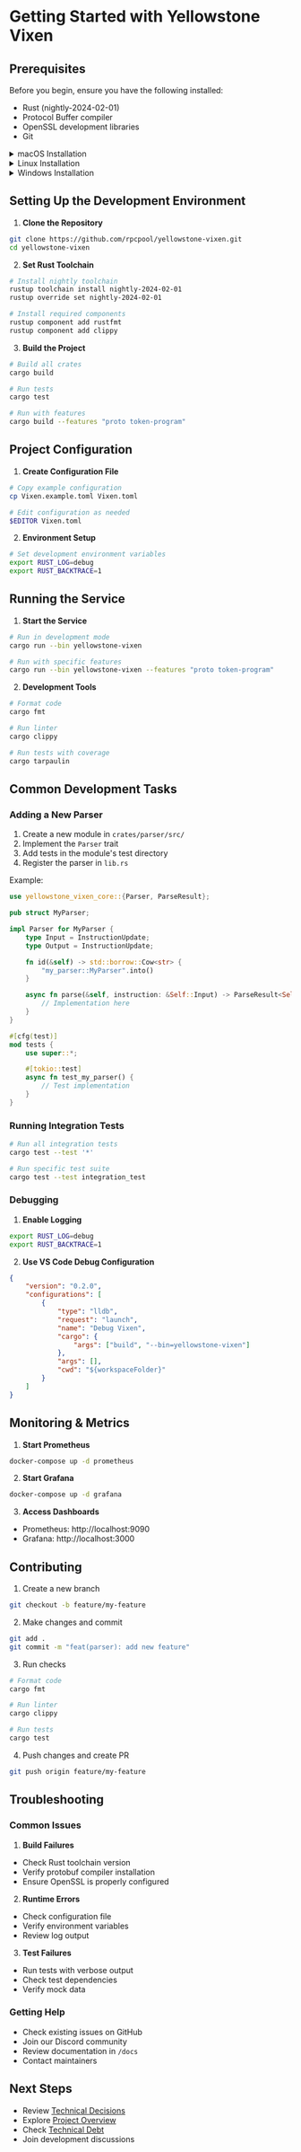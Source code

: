 # Getting Started with Yellowstone Vixen

## Prerequisites

Before you begin, ensure you have the following installed:
- Rust (nightly-2024-02-01)
- Protocol Buffer compiler
- OpenSSL development libraries
- Git

<details>
<summary>macOS Installation</summary>

```bash
# Install Homebrew if not already installed
/bin/bash -c "$(curl -fsSL https://raw.githubusercontent.com/Homebrew/install/HEAD/install.sh)"

# Install Rust
curl --proto '=https' --tlsv1.2 -sSf https://sh.rustup.rs | sh

# Install Protocol Buffers
brew install protobuf

# Install OpenSSL
brew install openssl@3

# Set required environment variables
export OPENSSL_DIR=$(brew --prefix openssl@3)
```
</details>

<details>
<summary>Linux Installation</summary>

```bash
# Install Rust
curl --proto '=https' --tlsv1.2 -sSf https://sh.rustup.rs | sh

# Ubuntu/Debian
sudo apt-get update
sudo apt-get install -y protobuf-compiler libssl-dev pkg-config

# Fedora
sudo dnf install -y protobuf-compiler openssl-devel pkg-config

# Arch Linux
sudo pacman -S protobuf openssl pkg-config
```
</details>

<details>
<summary>Windows Installation</summary>

```powershell
# Install Rust
Invoke-WebRequest https://win.rustup.rs/x86_64 -OutFile rustup-init.exe
.\rustup-init.exe

# Install Chocolatey if not already installed
Set-ExecutionPolicy Bypass -Scope Process -Force
[System.Net.ServicePointManager]::SecurityProtocol = [System.Net.ServicePointManager]::SecurityProtocol -bor 3072
iex ((New-Object System.Net.WebClient).DownloadString('https://community.chocolatey.org/install.ps1'))

# Install Protocol Buffers
choco install protoc

# Install OpenSSL
choco install openssl
```
</details>

## Setting Up the Development Environment

1. **Clone the Repository**
```bash
git clone https://github.com/rpcpool/yellowstone-vixen.git
cd yellowstone-vixen
```

2. **Set Rust Toolchain**
```bash
# Install nightly toolchain
rustup toolchain install nightly-2024-02-01
rustup override set nightly-2024-02-01

# Install required components
rustup component add rustfmt
rustup component add clippy
```

3. **Build the Project**
```bash
# Build all crates
cargo build

# Run tests
cargo test

# Run with features
cargo build --features "proto token-program"
```

## Project Configuration

1. **Create Configuration File**
```bash
# Copy example configuration
cp Vixen.example.toml Vixen.toml

# Edit configuration as needed
$EDITOR Vixen.toml
```

2. **Environment Setup**
```bash
# Set development environment variables
export RUST_LOG=debug
export RUST_BACKTRACE=1
```

## Running the Service

1. **Start the Service**
```bash
# Run in development mode
cargo run --bin yellowstone-vixen

# Run with specific features
cargo run --bin yellowstone-vixen --features "proto token-program"
```

2. **Development Tools**
```bash
# Format code
cargo fmt

# Run linter
cargo clippy

# Run tests with coverage
cargo tarpaulin
```

## Common Development Tasks

### Adding a New Parser

1. Create a new module in `crates/parser/src/`
2. Implement the `Parser` trait
3. Add tests in the module's test directory
4. Register the parser in `lib.rs`

Example:
```rust
use yellowstone_vixen_core::{Parser, ParseResult};

pub struct MyParser;

impl Parser for MyParser {
    type Input = InstructionUpdate;
    type Output = InstructionUpdate;

    fn id(&self) -> std::borrow::Cow<str> {
        "my_parser::MyParser".into()
    }

    async fn parse(&self, instruction: &Self::Input) -> ParseResult<Self::Output> {
        // Implementation here
    }
}

#[cfg(test)]
mod tests {
    use super::*;

    #[tokio::test]
    async fn test_my_parser() {
        // Test implementation
    }
}
```

### Running Integration Tests

```bash
# Run all integration tests
cargo test --test '*'

# Run specific test suite
cargo test --test integration_test
```

### Debugging

1. **Enable Logging**
```bash
export RUST_LOG=debug
export RUST_BACKTRACE=1
```

2. **Use VS Code Debug Configuration**
```json
{
    "version": "0.2.0",
    "configurations": [
        {
            "type": "lldb",
            "request": "launch",
            "name": "Debug Vixen",
            "cargo": {
                "args": ["build", "--bin=yellowstone-vixen"]
            },
            "args": [],
            "cwd": "${workspaceFolder}"
        }
    ]
}
```

## Monitoring & Metrics

1. **Start Prometheus**
```bash
docker-compose up -d prometheus
```

2. **Start Grafana**
```bash
docker-compose up -d grafana
```

3. **Access Dashboards**
- Prometheus: http://localhost:9090
- Grafana: http://localhost:3000

## Contributing

1. Create a new branch
```bash
git checkout -b feature/my-feature
```

2. Make changes and commit
```bash
git add .
git commit -m "feat(parser): add new feature"
```

3. Run checks
```bash
# Format code
cargo fmt

# Run linter
cargo clippy

# Run tests
cargo test
```

4. Push changes and create PR
```bash
git push origin feature/my-feature
```

## Troubleshooting

### Common Issues

1. **Build Failures**
- Check Rust toolchain version
- Verify protobuf compiler installation
- Ensure OpenSSL is properly configured

2. **Runtime Errors**
- Check configuration file
- Verify environment variables
- Review log output

3. **Test Failures**
- Run tests with verbose output
- Check test dependencies
- Verify mock data

### Getting Help

- Check existing issues on GitHub
- Join our Discord community
- Review documentation in `/docs`
- Contact maintainers

## Next Steps

- Review [Technical Decisions](02-technical-decisions.md)
- Explore [Project Overview](01-project-overview.md)
- Check [Technical Debt](03-technical-debt.md)
- Join development discussions